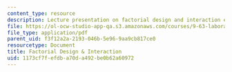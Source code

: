 ```yaml
---
content_type: resource
description: Lecture presentation on factorial design and interaction effects.
file: https://ol-ocw-studio-app-qa.s3.amazonaws.com/courses/9-63-laboratory-in-visual-cognition-fall-2009/1173cf7fefdba70da492be0b62a60972_MIT9_63F09_lec05.pdf
file_type: application/pdf
parent_uid: f3f12a2a-2193-046b-5e96-9aa9cb817ce0
resourcetype: Document
title: Factorial Design & Interaction
uid: 1173cf7f-efdb-a70d-a492-be0b62a60972
---
```

